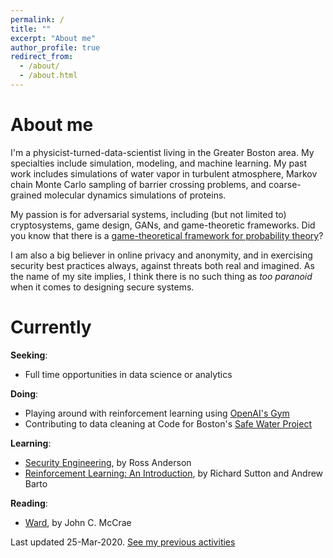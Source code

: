 ```yaml
---
permalink: /
title: ""
excerpt: "About me"
author_profile: true
redirect_from:
  - /about/
  - /about.html
---
```

# About me
I'm a physicist-turned-data-scientist living in the Greater Boston area. My specialties include simulation, modeling, and machine learning. My past work includes simulations of water vapor in turbulent atmosphere, Markov chain Monte Carlo sampling of barrier crossing problems, and coarse-grained molecular dynamics simulations of proteins.

My passion is for adversarial systems, including (but not limited to) cryptosystems, game design, GANs, and game-theoretic frameworks. Did you know that there is a [game-theoretical framework for probability theory](http://www.probabilityandfinance.com/)?

I am also a big believer in online privacy and anonymity, and in exercising security best practices always, against threats both real and imagined. As the name of my site implies, I think there is no such thing as *too paranoid* when it comes to designing secure systems.


# Currently
**Seeking**:
* Full time opportunities in data science or analytics

**Doing**:
* Playing around with reinforcement learning using [OpenAI's Gym](https://gym.openai.com/)
* Contributing to data cleaning at Code for Boston's [Safe Water Project](https://github.com/codeforboston/safe-water)

**Learning**:
* [Security Engineering](https://www.cl.cam.ac.uk/~rja14/book.html), by Ross Anderson
* [Reinforcement Learning: An Introduction](https://web.stanford.edu/class/psych209/Readings/SuttonBartoIPRLBook2ndEd.pdf), by Richard Sutton and Andrew Barto

**Reading**:
* [Ward](https://parahumans.wordpress.com/), by John C. McCrae

Last updated 25-Mar-2020. [See my previous activities](/previously/)
